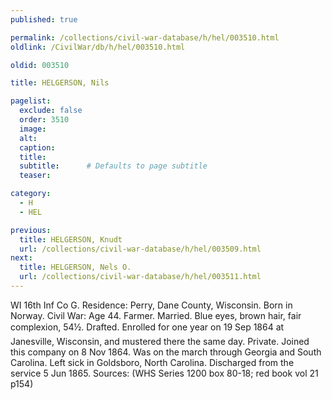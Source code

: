 ```yaml
---
published: true

permalink: /collections/civil-war-database/h/hel/003510.html
oldlink: /CivilWar/db/h/hel/003510.html

oldid: 003510

title: HELGERSON, Nils

pagelist:
  exclude: false
  order: 3510
  image: 
  alt:
  caption:
  title:
  subtitle:      # Defaults to page subtitle
  teaser:

category: 
  - H 
  - HEL

previous:
  title: HELGERSON, Knudt
  url: /collections/civil-war-database/h/hel/003509.html  
next:
  title: HELGERSON, Nels O.
  url: /collections/civil-war-database/h/hel/003511.html   
---
```

WI 16th Inf Co G. Residence: Perry, Dane County, Wisconsin. Born in Norway. Civil War: Age 44. Farmer. Married. Blue eyes, brown hair, fair complexion, 5&#146;4&frac12;&#148;. Drafted. Enrolled for one year on 19 Sep 1864 at Janesville, Wisconsin, and mustered there the same day. Private. Joined this company on 8 Nov 1864. Was on the march through Georgia and South Carolina. Left sick in Goldsboro, North Carolina. Discharged from the service 5 Jun 1865. Sources: (WHS Series 1200 box 80-18; red book vol 21 p154)